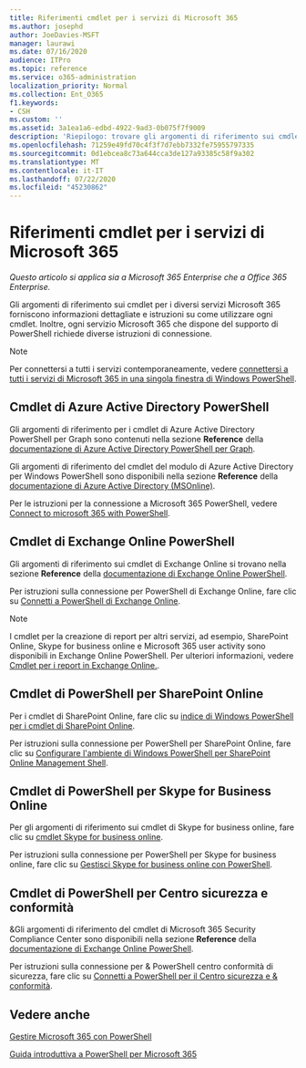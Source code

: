 ```yaml
---
title: Riferimenti cmdlet per i servizi di Microsoft 365
ms.author: josephd
author: JoeDavies-MSFT
manager: laurawi
ms.date: 07/16/2020
audience: ITPro
ms.topic: reference
ms.service: o365-administration
localization_priority: Normal
ms.collection: Ent_O365
f1.keywords:
- CSH
ms.custom: ''
ms.assetid: 3a1ea1a6-edbd-4922-9ad3-0b075f7f9009
description: 'Riepilogo: trovare gli argomenti di riferimento sui cmdlet di Microsoft 365 per PowerShell per Azure Active Directory, Exchange Online, SharePoint Online, Skype for business online e sicurezza & conformità.'
ms.openlocfilehash: 71259e49fd70c4f3f7d7ebb7332fe75955797335
ms.sourcegitcommit: 0d1ebcea8c73a644cca3de127a93385c58f9a302
ms.translationtype: MT
ms.contentlocale: it-IT
ms.lasthandoff: 07/22/2020
ms.locfileid: "45230862"
---
```

# <a name="cmdlet-references-for-microsoft-365-services"></a>Riferimenti cmdlet per i servizi di Microsoft 365

*Questo articolo si applica sia a Microsoft 365 Enterprise che a Office 365 Enterprise.*

Gli argomenti di riferimento sui cmdlet per i diversi servizi Microsoft 365 forniscono informazioni dettagliate e istruzioni su come utilizzare ogni cmdlet. Inoltre, ogni servizio Microsoft 365 che dispone del supporto di PowerShell richiede diverse istruzioni di connessione.
  
> [!NOTE]
> Per connettersi a tutti i servizi contemporaneamente, vedere [connettersi a tutti i servizi di Microsoft 365 in una singola finestra di Windows PowerShell](connect-to-all-office-365-services-in-a-single-windows-powershell-window.md). 
  
## <a name="azure-active-directory-powershell-cmdlets"></a>Cmdlet di Azure Active Directory PowerShell

Gli argomenti di riferimento per i cmdlet di Azure Active Directory PowerShell per Graph sono contenuti nella sezione **Reference** della [documentazione di Azure Active Directory PowerShell per Graph](https://docs.microsoft.com/powershell/azure/active-directory/install-adv2?view=azureadps-2.0).

Gli argomenti di riferimento del cmdlet del modulo di Azure Active Directory per Windows PowerShell sono disponibili nella sezione **Reference** della [documentazione di Azure Active Directory (MSOnline)](https://docs.microsoft.com/powershell/azure/active-directory/overview?view=azureadps-1.0).

Per le istruzioni per la connessione a Microsoft 365 PowerShell, vedere [Connect to microsoft 365 with PowerShell](connect-to-office-365-powershell.md).
  
## <a name="exchange-online-powershell-cmdlets"></a>Cmdlet di Exchange Online PowerShell

Gli argomenti di riferimento sui cmdlet di Exchange Online si trovano nella sezione **Reference** della [documentazione di Exchange Online PowerShell](https://docs.microsoft.com/powershell/exchange/exchange-online/exchange-online-powershell?view=exchange-ps).
  
Per istruzioni sulla connessione per PowerShell di Exchange Online, fare clic su [Connetti a PowerShell di Exchange Online](https://go.microsoft.com/fwlink/p/?LinkId=396554).
  
> [!NOTE]
> I cmdlet per la creazione di report per altri servizi, ad esempio, SharePoint Online, Skype for business online e Microsoft 365 user activity sono disponibili in Exchange Online PowerShell. Per ulteriori informazioni, vedere [Cmdlet per i report in Exchange Online.](https://go.microsoft.com/fwlink/p/?LinkId=691595). 
  
## <a name="sharepoint-online-powershell-cmdlets"></a>Cmdlet di PowerShell per SharePoint Online

Per i cmdlet di SharePoint Online, fare clic su [indice di Windows PowerShell per i cmdlet di SharePoint Online](https://go.microsoft.com/fwlink/p/?LinkId=691476).
  
Per istruzioni sulla connessione per PowerShell per SharePoint Online, fare clic su [Configurare l'ambiente di Windows PowerShell per SharePoint Online Management Shell](https://go.microsoft.com/fwlink/p/?LinkId=691603).
  
## <a name="skype-for-business-online-powershell-cmdlets"></a>Cmdlet di PowerShell per Skype for Business Online

Per gli argomenti di riferimento sui cmdlet di Skype for business online, fare clic su [cmdlet Skype for business online](https://technet.microsoft.com/library/mt228132.aspx).
  
Per istruzioni sulla connessione per PowerShell per Skype for business online, fare clic su [Gestisci Skype for business online con PowerShell](manage-skype-for-business-online-with-office-365-powershell.md).

## <a name="security-amp-compliance-center-powershell-cmdlets"></a>Cmdlet di PowerShell per Centro sicurezza e conformità

&amp;Gli argomenti di riferimento del cmdlet di Microsoft 365 Security Compliance Center sono disponibili nella sezione **Reference** della [documentazione di Exchange Online PowerShell](https://docs.microsoft.com/powershell/exchange/exchange-online/exchange-online-powershell?view=exchange-ps).
  
Per istruzioni sulla connessione per &amp; PowerShell centro conformità di sicurezza, fare clic su [Connetti a PowerShell per il Centro sicurezza e &amp; conformità](https://docs.microsoft.com/powershell/exchange/connect-to-scc-powershell?view=exchange-ps).


  
## <a name="see-also"></a>Vedere anche

[Gestire Microsoft 365 con PowerShell](manage-office-365-with-office-365-powershell.md)
  
[Guida introduttiva a PowerShell per Microsoft 365](getting-started-with-office-365-powershell.md)

